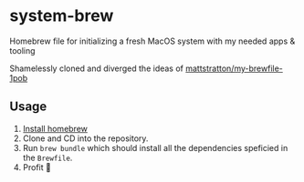 # system-brew
Homebrew file for initializing a fresh MacOS system with my needed apps & tooling

Shamelessly cloned and diverged the ideas of [mattstratton/my-brewfile-1pob](https://dev.to/mattstratton/my-brewfile-1pob)

## Usage
1. [Install homebrew](https://docs.brew.sh/Installation)
1. Clone and CD into the repository.
1. Run `brew bundle` which should install all the dependencies speficied in the `Brewfile`.
1. Profit 🙌
